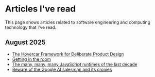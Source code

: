 # Articles I've read

This page shows articles related to software engineering and computing technology that I've read.

## August 2025

* [The Hovercar Framework for Deliberate Product Design](https://lea.verou.me/blog/2025/hovercar/)
* [Getting in the room](https://lethain.com/getting-in-the-room/)
* [The many, many, many JavaScript runtimes of the last decade](https://buttondown.com/whatever_jamie/archive/the-many-many-many-javascript-runtimes-of-the-last-decade/)
* [Beware of the Google AI salesman and its cronies](https://housefresh.com/beware-of-the-google-ai-salesman/)
